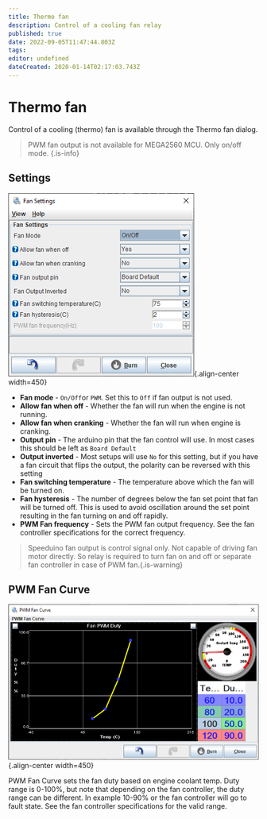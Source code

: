 ```yaml
---
title: Thermo fan
description: Control of a cooling fan relay
published: true
date: 2022-09-05T11:47:44.803Z
tags: 
editor: undefined
dateCreated: 2020-01-14T02:17:03.743Z
---
```


# Thermo fan
Control of a cooling (thermo) fan is available through the Thermo fan dialog. 

> PWM fan output is not available for MEGA2560 MCU. Only on/off mode. 
{.is-info}

## Settings
![fan_settings2.png](/img/accessories/fan_settings2.png){.align-center width=450}

* **Fan mode** - `On/Off`or `PWM`. Set this to `Off` if fan output is not used.
* **Allow fan when off** - Whether the fan will run when the engine is not running.
* **Allow fan when cranking** - Whether the fan will run when engine is cranking.
* **Output pin** - The arduino pin that the fan control will use. In most cases this should be left as `Board Default`
* **Output inverted** - Most setups will use `No` for this setting, but if you have a fan circuit that flips the output, the polarity can be reversed with this setting
* **Fan switching temperature** - The temperature above which the fan will be turned on. 
* **Fan hysteresis** - The number of degrees below the fan set point that fan will be turned off. This is used to avoid oscillation around the set point resulting in the fan turning on and off rapidly.
* **PWM Fan frequency** - Sets the PWM fan output frequency. See the fan controller specifications for the correct frequency.

> Speeduino fan output is control signal only. Not capable of driving fan motor directly. So relay is required to turn fan on and off or separate fan controller in case of PWM fan.{.is-warning}

## PWM Fan Curve
![pwm_fan.png](/img/accessories/pwm_fan.png){.align-center width=450}

PWM Fan Curve sets the fan duty based on engine coolant temp. Duty range is 0-100%, but note that depending on the fan controller, the duty range can be different. In example 10-90% or the fan controller will go to fault state. See the fan controller specifications for the valid range.